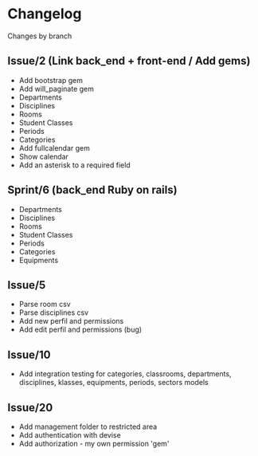 # Changelog

Changes by branch

## Issue/2 (Link back_end + front-end / Add gems)

- Add bootstrap gem
- Add will_paginate gem
- Departments
- Disciplines
- Rooms
- Student Classes
- Periods
- Categories
- Add fullcalendar gem
- Show calendar
- Add an asterisk to a required field

## Sprint/6 (back_end Ruby on rails)

- Departments
- Disciplines
- Rooms
- Student Classes
- Periods
- Categories
- Equipments

## Issue/5
- Parse room csv
- Parse disciplines csv
- Add new perfil and permissions
- Add edit perfil and permissions (bug)

## Issue/10
- Add integration testing for categories, classrooms, departments, disciplines, klasses, equipments, periods, sectors models

## Issue/20

- Add management folder to restricted area
- Add authentication with devise
- Add authorization - my own permission 'gem'
